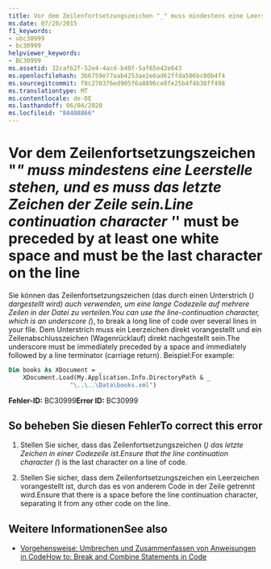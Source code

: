 ```yaml
---
title: Vor dem Zeilenfortsetzungszeichen "_" muss mindestens eine Leerstelle stehen, und es muss das letzte Zeichen der Zeile sein.
ms.date: 07/20/2015
f1_keywords:
- vbc30999
- bc30999
helpviewer_keywords:
- BC30999
ms.assetid: 32caf62f-52e4-4acd-b40f-5af65e42e643
ms.openlocfilehash: 3b6759e77aab4253ae2e6ad62ffda506bc80b4f4
ms.sourcegitcommit: f8c270376ed905f6a8896ce0fe25b4f4b38ff498
ms.translationtype: MT
ms.contentlocale: de-DE
ms.lasthandoff: 06/04/2020
ms.locfileid: "84408866"
---
```

# <a name="line-continuation-character-_-must-be-preceded-by-at-least-one-white-space-and-must-be-the-last-character-on-the-line"></a><span data-ttu-id="4b5cb-102">Vor dem Zeilenfortsetzungszeichen "_" muss mindestens eine Leerstelle stehen, und es muss das letzte Zeichen der Zeile sein.</span><span class="sxs-lookup"><span data-stu-id="4b5cb-102">Line continuation character '_' must be preceded by at least one white space and must be the last character on the line</span></span>
<span data-ttu-id="4b5cb-103">Sie können das Zeilenfortsetzungszeichen (das durch einen Unterstrich (_) dargestellt wird) auch verwenden, um eine lange Codezeile auf mehrere Zeilen in der Datei zu verteilen.</span><span class="sxs-lookup"><span data-stu-id="4b5cb-103">You can use the line-continuation character, which is an underscore (_), to break a long line of code over several lines in your file.</span></span> <span data-ttu-id="4b5cb-104">Dem Unterstrich muss ein Leerzeichen direkt vorangestellt und ein Zeilenabschlusszeichen (Wagenrücklauf) direkt nachgestellt sein.</span><span class="sxs-lookup"><span data-stu-id="4b5cb-104">The underscore must be immediately preceded by a space and immediately followed by a line terminator (carriage return).</span></span> <span data-ttu-id="4b5cb-105">Beispiel:</span><span class="sxs-lookup"><span data-stu-id="4b5cb-105">For example:</span></span>  
  
```vb  
Dim books As XDocument = _  
    XDocument.Load(My.Application.Info.DirectoryPath & _  
                 "\..\..\Data\books.xml")  
```  
  
 <span data-ttu-id="4b5cb-106">**Fehler-ID:** BC30999</span><span class="sxs-lookup"><span data-stu-id="4b5cb-106">**Error ID:** BC30999</span></span>  
  
## <a name="to-correct-this-error"></a><span data-ttu-id="4b5cb-107">So beheben Sie diesen Fehler</span><span class="sxs-lookup"><span data-stu-id="4b5cb-107">To correct this error</span></span>  
  
1. <span data-ttu-id="4b5cb-108">Stellen Sie sicher, dass das Zeilenfortsetzungszeichen (_) das letzte Zeichen in einer Codezeile ist.</span><span class="sxs-lookup"><span data-stu-id="4b5cb-108">Ensure that the line continuation character (_) is the last character on a line of code.</span></span>  
  
2. <span data-ttu-id="4b5cb-109">Stellen Sie sicher, dass dem Zeilenfortsetzungszeichen ein Leerzeichen vorangestellt ist, durch das es von anderem Code in der Zeile getrennt wird.</span><span class="sxs-lookup"><span data-stu-id="4b5cb-109">Ensure that there is a space before the line continuation character, separating it from any other code on the line.</span></span>  
  
## <a name="see-also"></a><span data-ttu-id="4b5cb-110">Weitere Informationen</span><span class="sxs-lookup"><span data-stu-id="4b5cb-110">See also</span></span>

- [<span data-ttu-id="4b5cb-111">Vorgehensweise: Umbrechen und Zusammenfassen von Anweisungen in Code</span><span class="sxs-lookup"><span data-stu-id="4b5cb-111">How to: Break and Combine Statements in Code</span></span>](../programming-guide/program-structure/how-to-break-and-combine-statements-in-code.md)
